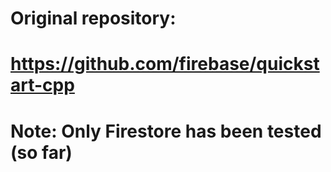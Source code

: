 # Original repository:
# https://github.com/firebase/quickstart-cpp
#
# Note: Only Firestore has been tested (so far)
